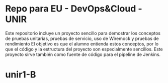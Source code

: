 # Repo para EU - DevOps&Cloud - UNIR

Este repositorio incluye un proyecto sencillo para demostrar los conceptos de pruebas unitarias, pruebas de servicio, uso de Wiremock y pruebas de rendimiento
El objetivo es que el alumno entienda estos conceptos, por lo que el código y la estructura del proyecto son especialmente sencillos.
Este proyecto sirve también como fuente de código para el pipeline de Jenkins.
# unir1-B
